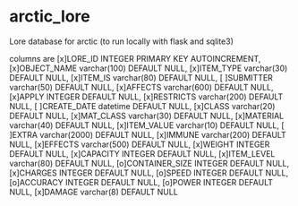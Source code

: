 # arctic_lore
Lore database for arctic
(to run locally with flask and sqlite3)

columns are
[x]LORE_ID INTEGER PRIMARY KEY AUTOINCREMENT,
[x]OBJECT_NAME varchar(100) DEFAULT NULL,
[x]ITEM_TYPE varchar(30) DEFAULT NULL,
[x]ITEM_IS varchar(80) DEFAULT NULL,
[ ]SUBMITTER varchar(50) DEFAULT NULL,
[x]AFFECTS varchar(600) DEFAULT NULL,
[x]APPLY INTEGER DEFAULT NULL,
[x]RESTRICTS varchar(200) DEFAULT NULL,
[ ]CREATE_DATE datetime DEFAULT NULL,
[x]CLASS varchar(20) DEFAULT NULL,
[x]MAT_CLASS varchar(30) DEFAULT NULL,
[x]MATERIAL varchar(40) DEFAULT NULL,
[x]ITEM_VALUE varchar(10) DEFAULT NULL,
[ ]EXTRA varchar(2000) DEFAULT NULL,
[x]IMMUNE varchar(200) DEFAULT NULL,
[x]EFFECTS varchar(500) DEFAULT NULL,
[x]WEIGHT INTEGER DEFAULT NULL,
[x]CAPACITY INTEGER DEFAULT NULL,
[x]ITEM_LEVEL varchar(80) DEFAULT NULL,
[o]CONTAINER_SIZE INTEGER DEFAULT NULL,
[x]CHARGES INTEGER DEFAULT NULL,
[o]SPEED INTEGER DEFAULT NULL,
[o]ACCURACY INTEGER DEFAULT NULL,
[o]POWER INTEGER DEFAULT NULL,
[x]DAMAGE varchar(8) DEFAULT NULL
